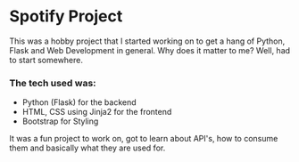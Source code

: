 # Spotify Project

This was a hobby project that I started working on to get a hang of Python, Flask and Web Development in general. Why does it matter to me? Well, had to start somewhere.

### The tech used was:
* Python (Flask) for the backend
* HTML, CSS using Jinja2 for the frontend
* Bootstrap for Styling

It was a fun project to work on, got to learn about API's, how to consume them and basically what they are used for.
